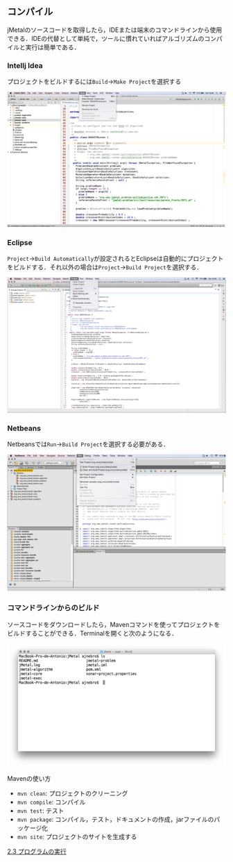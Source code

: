 ## コンパイル
jMetalのソースコードを取得したら，IDEまたは端末のコマンドラインから使用できる．IDEの代替として単純で，ツールに慣れていればアルゴリズムのコンパイルと実行は簡単である．

### Intellj Idea
プロジェクトをビルドするには`Build`→`Make Project`を選択する

![Building with IntelliJ Idea](./figures/BuildIJICE14.png)


### Eclipse
`Project`→`Build Automatically`が設定されるとEclipseは自動的にプロジェクトをビルドする．それ以外の場合は`Project`→`Build Project`を選択する．

![Building with Eclipse](./figures/BuildEclipse.png)

### Netbeans
Netbeansでは`Run`→`Build Project`を選択する必要がある．

![Building with Netbeans](./figures/BuildNetbeans.png)

### コマンドラインからのビルド
ソースコードをダウンロードしたら，Mavenコマンドを使ってプロジェクトをビルドすることができる．Terminalを開くと次のようになる．

![jMetal in a terminal](./figures/jMetalInTerminal.png)

Mavenの使い方

- `mvn clean`: プロジェクトのクリーニング
- `mvn compile`: コンパイル
- `mvn test`: テスト
- `mvn package`: コンパイル，テスト，ドキュメントの作成，jarファイルのパッケージ化
- `mvn site`: プロジェクトのサイトを生成する

[2.3 プログラムの実行](running.md)
